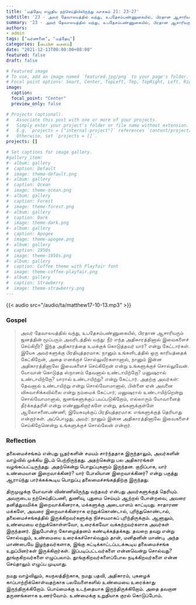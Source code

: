 ```yaml
---
title: 'மத்தேயு எழுதிய நற்செய்தியிலிருந்து வாசகம் 21: 23-27'
subtitle: '23 - அவர் தேவாலயத்தில் வந்து, உபதேசம்பண்ணுகையில், பிரதான ஆசாரியரும் ஜனத்தின் மூப்பரும் அவரிடத்தில் வந்து: நீர் எந்த அதிகாரத்தினால் இவைகளைச் செய்கிறீர்? இந்த அதிகாரத்தை உமக்குக் கொடுத்தவர் யார்? என்று கேட்டார்கள்.'
summary: '23 - அவர் தேவாலயத்தில் வந்து, உபதேசம்பண்ணுகையில், பிரதான ஆசாரியரும் ஜனத்தின் மூப்பரும் அவரிடத்தில் வந்து: நீர் எந்த அதிகாரத்தினால் இவைகளைச் செய்கிறீர்? இந்த அதிகாரத்தை உமக்குக் கொடுத்தவர் யார்? என்று கேட்டார்கள்.'
authors:
- admin
tags: ["வர்ணனை", "மத்தேயு"]
categories: [பைபிள் வசனம்]
date: "2021-12-13T00:00:00+08:00"
featured: false
draft: false

# Featured image
# To use, add an image named `featured.jpg/png` to your page's folder.
# Focal point options: Smart, Center, TopLeft, Top, TopRight, Left, Right, BottomLeft, Bottom, BottomRight
image:
  caption:
  focal_point: "Center"
  preview_only: false

# Projects (optional).
#   Associate this post with one or more of your projects.
#   Simply enter your project's folder or file name without extension.
#   E.g. `projects = ["internal-project"]` references `content/project/deep-learning/index.md`.
#   Otherwise, set `projects = []`.
projects: []

# Set captions for image gallery.
#gallery_item:
#- album: gallery
#  caption: Default
#  image: theme-default.png
#- album: gallery
#  caption: Ocean
#  image: theme-ocean.png
#- album: gallery
#  caption: Forest
#  image: theme-forest.png
#- album: gallery
#  caption: Dark
#  image: theme-dark.png
#- album: gallery
#  caption: Apogee
#  image: theme-apogee.png
#- album: gallery
#  caption: 1950s
#  image: theme-1950s.png
#- album: gallery
#  caption: Coffee theme with Playfair font
#  image: theme-coffee-playfair.png
#- album: gallery
#  caption: Strawberry
#  image: theme-strawberry.png
---
```


{{< audio src="/audio/ta/matthew17-10-13.mp3" >}}

### Gospel
> அவர் தேவாலயத்தில் வந்து, உபதேசம்பண்ணுகையில், பிரதான ஆசாரியரும் ஜனத்தின் மூப்பரும் அவரிடத்தில் வந்து: நீர் எந்த அதிகாரத்தினால் இவைகளைச் செய்கிறீர்? இந்த அதிகாரத்தை உமக்குக் கொடுத்தவர் யார்? என்று கேட்டார்கள். இயேசு அவர்களுக்கு பிரதியுத்தரமாக: நானும் உங்களிடத்தில் ஒரு காரியத்தைக் கேட்கிறேன், அதை எனக்குச் சொல்லுவீர்களானால், நானும் இன்ன அதிகாரத்தினாலே இவைகளைச் செய்கிறேன் என்று உங்களுக்குச் சொல்லுவேன். யோவான் கொடுத்த ஸ்நானம் தேவனால் உண்டாயிற்றோ? மனுஷரால் உண்டாயிற்றோ? யாரால் உண்டாயிற்று? என்று கேட்டார். அதற்கு அவர்கள்: தேவனால் உண்டாயிற்று என்று சொல்வோமானால், பின்னை ஏன் அவனை விசுவாசிக்கவில்லை என்று நம்மைக் கேட்பார்; மனுஷரால் உண்டாயிற்றென்று சொல்வோமானால், ஜனங்களுக்குப் பயப்படுகிறோம், எல்லாரும் யோவானைத் தீர்க்கத்தரிசி என்று எண்ணுகிறார்களே என்று, தங்களுக்குள்ளே ஆலோசனைபண்ணி, இயேசுவுக்குப் பிரதியுத்தரமாக: எங்களுக்குத் தெரியாது என்றார்கள். அப்பொழுது, அவர்: நானும் இன்ன அதிகாரத்தினாலே இவைகளைச் செய்கிறேனென்று உங்களுக்குச் சொல்லேன் என்றார்.

### Reflection
தலைமைச்சங்கம் என்பது யூதர்களின் சமயம் சார்ந்ததாக இருந்தாலும், அவர்களின் வாழ்வில் முக்கிய இடம் பெற்றிருந்தது. அதற்கென்று பல அதிகாரங்கள் வழங்கப்பட்டிருந்தது. அதற்கென்று பொறுப்புகளும் இருந்தன. குறிப்பாக, யார் உண்மையான இறைவாக்கினர்? யார் போலியான இறைவாக்கினர்? என்று பகுத்து ஆராய்ந்து பார்க்கக்கூடிய பொறுப்பு தலைமைச்சங்கத்திற்கு இருந்தது.

திருமுழுக்கு யோவான் விண்ணிலிருந்து வந்தவர் என்பது அவர்களுக்குத் தெரியும். அவருடைய நற்செய்திப்பணி, துணிவு, புதுமை செய்யும் ஆற்றல் போன்றவை, அவரை தனித்துவமிக்க இறைவாக்கினராக, மக்களுக்கு அடையாளம் காட்டியது. சாதாரண மக்களே, அவரை இறைவாக்கினராக ஏற்றுக்கொண்டால், புரிந்துகொண்டால், தலைமைச்சங்கத்தில் இருக்கிறவர்களுக்கு நிச்சயமாகப் புரிந்திருக்கும். ஆனாலும், உண்மையை ஏற்றுக்கொள்ளவோ, உரைக்கவோ வக்கற்றவர்களாக அவர்கள் இருந்தனர். இதுபோன்ற கோழைத்தனம் கண்டிக்கத்தக்கது. தவறை தவறு என்று சொல்வதும், உண்மையை உரைக்கச்சொல்வதும் தான், மனிதனின் மாண்பு. அந்த மாண்பையே இழந்தவர்களாக, இங்கு சுட்டிக்காட்டப்படக்கூடிய தலைமைச்சங்க உறுப்பினர்கள் இருக்கிறார்கள். இப்படிப்பட்டவர்களை என்னவென்று சொல்வது? தூங்குகிறவர்களை எழுப்பலாம். தூங்குகிறவர்களைப்போல நடிக்கிறவர்களை என்ன செய்தாலும் எழுப்ப முடியாது.

நமது வாழ்விலும், சுயநலத்திற்காக, நமது பதவி, அதிகாரம், புகழைக் காப்பாற்றிக்கொள்வதற்காக பலவேளைகளில் உண்மையை உரைக்காது இருந்திருக்கிறோம். பொய்மைக்கு உடந்தையாக இருந்திருக்கிறோம். அதை தவறான தருணங்களாக உணர்வோம். உண்மைக்கு உறுதியாக குரல் கொடுப்போம்.
